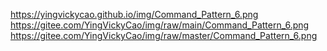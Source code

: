 https://yingvickycao.github.io/img/Command_Pattern_6.png
https://gitee.com/YingVickyCao/img/raw/main/Command_Pattern_6.png
https://gitee.com/YingVickyCao/img/raw/master/Command_Pattern_6.png
